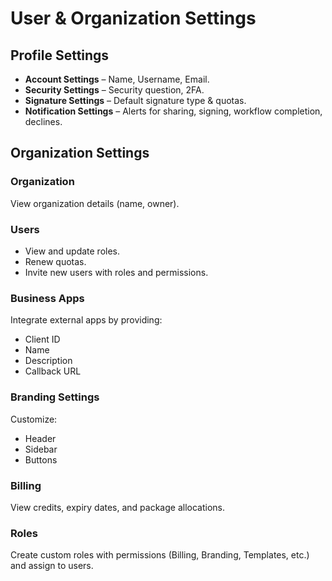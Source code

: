# User & Organization Settings

## Profile Settings
- **Account Settings** – Name, Username, Email.  
- **Security Settings** – Security question, 2FA.  
- **Signature Settings** – Default signature type & quotas.  
- **Notification Settings** – Alerts for sharing, signing, workflow completion, declines.

## Organization Settings
### Organization
View organization details (name, owner).

### Users
- View and update roles.  
- Renew quotas.  
- Invite new users with roles and permissions.  

### Business Apps
Integrate external apps by providing:
- Client ID
- Name
- Description
- Callback URL

### Branding Settings
Customize:
- Header
- Sidebar
- Buttons

### Billing
View credits, expiry dates, and package allocations.

### Roles
Create custom roles with permissions (Billing, Branding, Templates, etc.) and assign to users.
